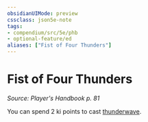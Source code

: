 ```yaml
---
obsidianUIMode: preview
cssclass: json5e-note
tags:
- compendium/src/5e/phb
- optional-feature/ed
aliases: ["Fist of Four Thunders"]
---
```

# Fist of Four Thunders
*Source: Player's Handbook p. 81* 

You can spend 2 ki points to cast [thunderwave](/compendium/spells/thunderwave.md).